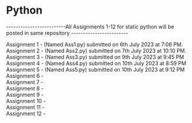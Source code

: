 # Python

-------------------------All Assignments 1-12 for static python will be posted in same repository ------------------------

Assignment 1 - (Named Ass1.py) submitted on 6th July 2023 at 7:06 PM.                                       
Assignment 2 - (Named Ass2.py) submitted on 7th July 2023 at 10:10 PM.                                                                            
Assignment 3 - (Named Ass3.py) submitted on 9th July 2023 at 9:45 PM                                                                             
Assignment 4 - (Named Ass4.py) submitted on 10th July 2023 at 8:59 PM                                                                                                                   
Assignment 5 - (Named Ass5.py) submitted on 10th July 2023 at 9:12 PM                                                                                                                     
Assignment 6 -                                                                                                                     
Assignment 7 -                                                                                                                     
Assignment 8 -                                                                                                                     
Assignment 9 -                                                                                                                      
Assignment 10 -                                                                                                                      
Assignment 11 -                                                                                                                      
Assignment 12 -                                                                                                                     
